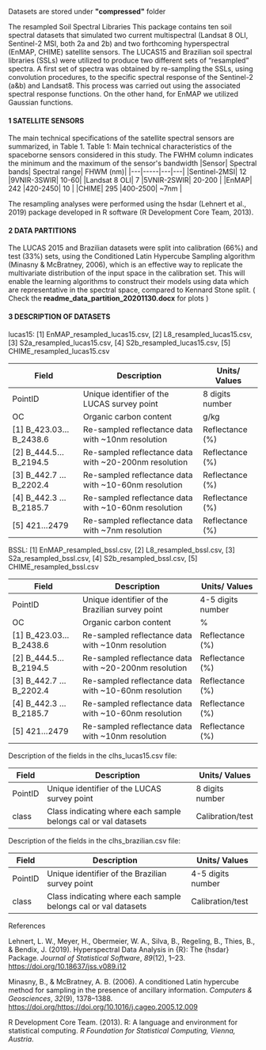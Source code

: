 Datasets are stored under __"compressed"__ folder  





The resampled Soil Spectral Libraries
This package contains ten soil spectral datasets that simulated two current multispectral (Landsat 8 OLI, Sentinel-2 MSI, both 2a and 2b) and two forthcoming hyperspectral (EnMAP, CHIME) satellite sensors. The LUCAS15 and Brazilian soil spectral libraries (SSLs) were utilized to produce two different sets of “resampled” spectra. A first set of spectra was obtained by re-sampling the SSLs, using convolution procedures, to the specific spectral response of the Sentinel-2 (a&b) and Landsat8. This process was carried out using the associated spectral response functions. On the other hand, for EnMAP we utilized Gaussian functions.

#### 1 SATELLITE SENSORS
The main technical specifications of the satellite spectral sensors are summarized, in Table 1.
Table 1: Main technical characteristics of the spaceborne sensors considered in this study. The FWHM column indicates the minimum and the maximum of the sensor's bandwidth
|Sensor|	Spectral bands|	Spectral range|	FHWM (nm)|
|---|-----|---|---|
|Sentinel-2MSI|	12	|9VNIR-3SWIR|	10-60|
|Landsat 8 OLI|	7	|5VNIR-2SWIR| 20-200 |
|EnMAP|	242	|420-2450| 10 |
|CHIME|	295	|400-2500| ~7nm |



The resampling analyses were performed using the hsdar (Lehnert et al., 2019) package developed in R software (R Development Core Team, 2013).

#### 2 DATA PARTITIONS

The LUCAS 2015 and Brazilian datasets were split into calibration (66%) and test (33%) sets, using the Conditioned Latin Hypercube Sampling algorithm (Minasny & McBratney, 2006), which is an effective way to replicate the multivariate distribution of the input space in the calibration set. This will enable the learning algorithms to construct their models using data which are representative in the spectral space, compared to Kennard Stone split.
 ( Check the __readme_data_partition_20201130.docx__ for plots )

#### 3 DESCRIPTION OF DATASETS

lucas15: [1] EnMAP_resampled_lucas15.csv, [2] L8_resampled_lucas15.csv, [3] S2a_resampled_lucas15.csv, [4] S2b_resampled_lucas15.csv, [5] CHIME_resampled_lucas15.csv

| Field                  | Description                                           | Units/     Values |
| ---------------------- | ----------------------------------------------------- | ----------------- |
| PointID                | Unique identifier of the LUCAS survey point           | 8 digits number   |
| OC                     | Organic carbon content                                | g/kg              |
| [1] B_423.03…B_2438.6  | Re-sampled reflectance data with ~10nm resolution     | Reflectance (%)   |
| [2] B_444.5… B_2194.5  | Re-sampled reflectance data with ~20-200nm resolution | Reflectance (%)   |
| [3] B_442.7 … B_2202.4 | Re-sampled reflectance data with ~10-60nm resolution  | Reflectance (%)   |
| [4] B_442.3 … B_2185.7 | Re-sampled reflectance data with ~10-60nm resolution  | Reflectance (%)   |
| [5] 421…2479           | Re-sampled reflectance data with ~7nm resolution      | Reflectance (%)   |

BSSL: [1] EnMAP_resampled_bssl.csv, [2] L8_resampled_bssl.csv, [3] S2a_resampled_bssl.csv, [4] S2b_resampled_bssl.csv, [5] CHIME_resampled_bssl.csv

| Field                  | Description                                           | Units/     Values |
| ---------------------- | ----------------------------------------------------- | ----------------- |
| PointID                | Unique identifier of the Brazilian survey point       | 4-5 digits number |
| OC                     | Organic carbon content                                | %                 |
| [1] B_423.03…B_2438.6  | Re-sampled reflectance data with ~10nm resolution     | Reflectance (%)   |
| [2] B_444.5… B_2194.5  | Re-sampled reflectance data with ~20-200nm resolution | Reflectance (%)   |
| [3] B_442.7 … B_2202.4 | Re-sampled reflectance data with ~10-60nm resolution  | Reflectance (%)   |
| [4] B_442.3 … B_2185.7 | Re-sampled reflectance data with ~10-60nm resolution  | Reflectance (%)   |
| [5] 421…2479           | Re-sampled reflectance data with ~10nm resolution     | Reflectance (%)   |

Description of the fields in the clhs_lucas15.csv file:

| Field   | Description                                                  | Units/     Values |
| ------- | ------------------------------------------------------------ | ----------------- |
| PointID | Unique identifier of the LUCAS survey point                  | 8 digits number   |
| class   | Class indicating where each sample belongs cal or val datasets | Calibration/test  |

Description of the fields in the clhs_brazilian.csv file:

| Field   | Description                                                  | Units/     Values |
| ------- | ------------------------------------------------------------ | ----------------- |
| PointID | Unique identifier of the Brazilian survey point              | 4-5 digits number |
| class   | Class indicating where each sample belongs cal or val datasets | Calibration/test  |

References

Lehnert, L. W., Meyer, H., Obermeier, W. A., Silva, B., Regeling, B., Thies, B., & Bendix, J. (2019). Hyperspectral Data Analysis in {R}: The {hsdar} Package. *Journal of Statistical Software*, *89*(12), 1–23. https://doi.org/10.18637/jss.v089.i12

Minasny, B., & McBratney, A. B. (2006). A conditioned Latin hypercube method for sampling in the presence of ancillary information. *Computers & Geosciences*, *32*(9), 1378–1388. https://doi.org/https://doi.org/10.1016/j.cageo.2005.12.009

R Development Core Team. (2013). R: A language and environment for statistical computing. *R Foundation for Statistical Computing, Vienna, Austria*.